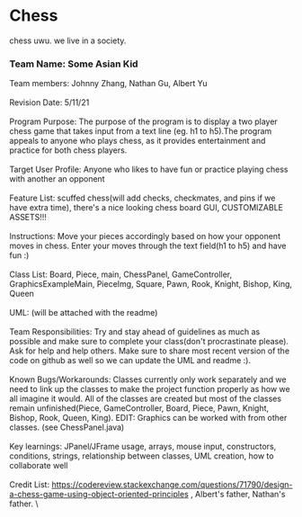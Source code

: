 # Chess
chess uwu.
we live in a society.

### Team Name: Some Asian Kid
Team members: Johnny Zhang, Nathan Gu, Albert Yu\
\
Revision Date: 5/11/21\
\
Program Purpose: The purpose of the program is to display a two player chess game that takes input from a text line (eg. h1 to h5).The program appeals to anyone who plays chess, as it provides entertainment and practice for both chess players. \
\
Target User Profile: Anyone who likes to have fun or practice playing chess with another an opponent\
\
Feature List: scuffed chess(will add checks, checkmates, and pins if we have extra time), there's a nice looking chess board GUI, CUSTOMIZABLE ASSETS!!!\
\
Instructions: Move your pieces accordingly based on how your opponent moves in chess. Enter your moves through the text field(h1 to h5) and have fun :)\
\
Class List: Board, Piece, main, ChessPanel, GameController, GraphicsExampleMain, PieceImg, Square, Pawn, Rook, Knight, Bishop, King, Queen\
\
UML: (will be attached with the readme)\
\
Team Responsibilities: Try and stay ahead of guidelines as much as possible and make sure to complete your class(don't procrastinate please). Ask for help and help others. Make sure to share most recent version of the code on github as well so we can update the UML and readme :). \
\
Known Bugs/Workarounds: Classes currently only work separately and we need to link up the classes to make the project function properly as how we all imagine it would. All of the classes are created but most of the classes remain unfinished(Piece, GameController, Board, Piece, Pawn, Knight, Bishop, Rook, Queen, King). EDIT: Graphics can be worked with from other classes. (see ChessPanel.java)\
\
Key learnings: JPanel/JFrame usage, arrays, mouse input, constructors, conditions, strings, relationship between classes, UML creation, how to collaborate well \
\
Credit List: https://codereview.stackexchange.com/questions/71790/design-a-chess-game-using-object-oriented-principles , Albert's father, Nathan's father.
\
